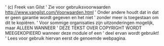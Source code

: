 '   (c) Freek van Gilst
'   Zie voor gebruiksvoorwaarden http://www.vangilst.com/Voorwaarden.html
'   Onder andere houdt dat in dat er geen garantie wordt gegeven en het niet
'   zonder meer is toegestaan om dit te kopiëren.
'   Voor sommige organisaties zijn uitzonderingen mogelijk, maar ALLEEN WANNEER
'   DEZE TEKST OVER COPYRIGHT WORDT MEEGEKOPIEERD wanneer deze module of een
'   deel ervan wordt gebruikt!
'   Lees voor gebruik hiervan eerst de genoemde webpagina.
